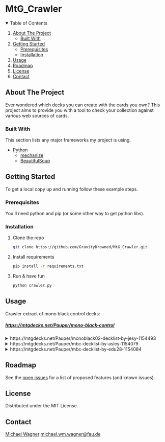 # MtG_Crawler


<!-- PROJECT SHIELDS -->
<!--
*** original: https://github.com/othneildrew/Best-README-Template/blob/master/README.md
-->


<!-- TABLE OF CONTENTS -->
<details open="open">
  <summary>Table of Contents</summary>
  <ol>
    <li>
      <a href="#about-the-project">About The Project</a>
      <ul>
        <li><a href="#built-with">Built With</a></li>
      </ul>
    </li>
    <li>
      <a href="#getting-started">Getting Started</a>
      <ul>
        <li><a href="#prerequisites">Prerequisites</a></li>
        <li><a href="#installation">Installation</a></li>
      </ul>
    </li>
    <li><a href="#usage">Usage</a></li>
    <li><a href="#roadmap">Roadmap</a></li>
    <li><a href="#license">License</a></li>
    <li><a href="#contact">Contact</a></li>
  </ol>
</details>



<!-- ABOUT THE PROJECT -->
## About The Project
Ever wondered which decks you can create with the cards you own? This project aims to provide you with a tool to check your collection against various web sources of cards.

### Built With

This section lists any major frameworks my project is using. 
* [Python](https://www.python.org/)
    * [mechanize](https://mechanize.readthedocs.io/en/latest/)
    * [BeautifulSoup](https://www.crummy.com/software/BeautifulSoup/bs4/doc/)




<!-- GETTING STARTED -->
## Getting Started

To get a local copy up and running follow these example steps.

### Prerequisites
You'll need python and pip (or some other way to get python libs).

### Installation

1. Clone the repo
   ```sh
   git clone https://github.com/GravityDrowned/MtG_Crawler.git
   ```
2. Install requirements
   ```sh
   pip install -r requirements.txt
   ```
3. Run & have fun
   ```sh
   python crawler.py
   ```


<!-- USAGE EXAMPLES -->
## Usage

Crawler extract of mono black control decks:

##### https://mtgdecks.net/Pauper/mono-black-control

<details><summary>https://mtgdecks.net/Pauper/monoblack02-decklist-by-jesy-1154493</summary>
<p>

* 1 Crypt Rats                       
* 2 Thorn of the Black Rose  
* 3 Cuombajj Witches  
* 4 Chittering Rats  
* 4 Phyrexian Rager  
* 4 Gray Merchant of Asphodel  
* 2 Tendrils of Corruption  
* 2 Geth's Verdict  
* 2 Cast Down  
* 4 Defile  
* 1 Duress  
* 3 Chainer's Edict  
* 4 Sign in Blood  
* 1 Pestilence  
* 1 Oubliette  
* 1 Bojuka Bog  
* 2 Witch's Cottage  
* 3 Barren Moor  
* 16 Swamp  
* 1 Chainer's Edict  
* 1 Pestilence  
* 1 Crypt Rats  
* 1 Pharika's Libation  
* 2 Choking Sands  
* 2 Divest  
* 2 Duress  
* 2 Nihil Spellbomb  
* 3 Wrench Mind  
</p>
</details>

<details><summary> https://mtgdecks.net/Pauper/mbc-decklist-by-asley-1154079
   </summary>
<p>

* 4 Gray Merchant of Asphodel
* 4 Thorn of the Black Rose
* 4 Bone Picker
* 4 Phyrexian Rager
* 4 Dusk Legion Zealot
* 3 Suffocating Fumes
* 4 Cast Down
* 4 Defile
* 3 Chainer's Edict
* 4 Sign in Blood
* 4 Witch's Cottage
* 18 Swamp
* 1 Chainer's Edict
* 2 Duress
* 2 Choking Sands
* 2 Distress
* 2 Cram Session
* 3 Nihil Spellbomb
* 3 Eyeblight Massacre
</p>
</details>


<details><summary>  https://mtgdecks.net/Pauper/mbc-decklist-by-edu28-1154084
  </summary>
<p>

* 1 Crypt Rats  
* 3 Thorn of the Black Rose
* 4 Gray Merchant of Asphodel
* 4 Phyrexian Rager
* 4 Chittering Rats
* 4 Dusk Legion Zealot
* 1 Tendrils of Corruption
* 1 Spinning Darkness
* 1 Suffocating Fumes
* 3 Cast Down
* 4 Defile
* 2 Unearth
* 4 Chainer's Edict
* 4 Sign in Blood
* 4 Witch's Cottage
* 16 Swamp
* 1 Echoing Decay
* 1 Okiba-Gang Shinobi
* 1 Nihil Spellbomb
* 2 Distress
* 2 Wrench Mind
* 2 Feed the Swarm
* 2 Shadowfeed
* 2 Geth's Verdict
* 2 Duress
</p>
</details>




<!-- ROADMAP -->
## Roadmap

See the [open issues](https://github.com/GravityDrowned/MtG_Crawler/issues) for a list of proposed features (and known issues).



<!-- LICENSE -->
## License
Distributed under the MIT License. 



<!-- CONTACT -->
## Contact

[Michael Wagner](https://kwarc.info/people/mwagner/) michael.wm.wagner@fau.de  

